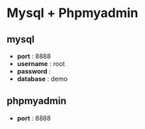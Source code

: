 # Mysql + Phpmyadmin

## mysql 

- **port** : 8888
- **username** : root
- **password** : 
- **database** : demo

## phpmyadmin

- **port** : 8888
